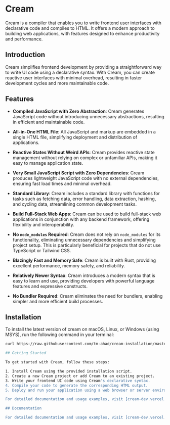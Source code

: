 # Cream

Cream is a compiler that enables you to write frontend user interfaces with declarative code and compiles to HTML. It offers a modern approach to building web applications, with features designed to enhance productivity and performance.

## Introduction

Cream simplifies frontend development by providing a straightforward way to write UI code using a declarative syntax. With Cream, you can create reactive user interfaces with minimal overhead, resulting in faster development cycles and more maintainable code.

## Features

- **Compiled JavaScript with Zero Abstraction**: Cream generates JavaScript code without introducing unnecessary abstractions, resulting in efficient and maintainable code.
  
- **All-in-One HTML File**: All JavaScript and markup are embedded in a single HTML file, simplifying deployment and distribution of applications.
  
- **Reactive States Without Weird APIs**: Cream provides reactive state management without relying on complex or unfamiliar APIs, making it easy to manage application state.
  
- **Very Small JavaScript Script with Zero Dependencies**: Cream produces lightweight JavaScript code with no external dependencies, ensuring fast load times and minimal overhead.
  
- **Standard Library**: Cream includes a standard library with functions for tasks such as fetching data, error handling, data extraction, hashing, and cycling data, streamlining common development tasks.
  
- **Build Full-Stack Web Apps**: Cream can be used to build full-stack web applications in conjunction with any backend framework, offering flexibility and interoperability.
  
- **No `node_modules` Required**: Cream does not rely on `node_modules` for its functionality, eliminating unnecessary dependencies and simplifying project setup. This is particularly beneficial for projects that do not use TypeScript or Tailwind CSS.
  
- **Blazingly Fast and Memory Safe**: Cream is built with Rust, providing excellent performance, memory safety, and reliability.
  
- **Relatively Newer Syntax**: Cream introduces a modern syntax that is easy to learn and use, providing developers with powerful language features and expressive constructs.
  
- **No Bundler Required**: Cream eliminates the need for bundlers, enabling simpler and more efficient build processes.

## Installation

To install the latest version of cream on macOS, Linux, or Windows (using MSYS), run the following command in your terminal:

```bash
curl https://raw.githubusercontent.com/tm-ahad/cream-installation/master/install.bash | bash

## Getting Started

To get started with Cream, follow these steps:

1. Install Cream using the provided installation script.
2. Create a new Cream project or add Cream to an existing project.
3. Write your frontend UI code using Cream's declarative syntax.
4. Compile your code to generate the corresponding HTML output.
5. Deploy and run your application using a web browser or server environment.

For detailed documentation and usage examples, visit [cream-dev.vercel.app](https://cream-dev.vercel.app).

## Documentation

For detailed documentation and usage examples, visit [cream-dev.vercel.app](https://cream-dev.vercel.app). The documentation covers various aspects of Cream, including installation instructions, language syntax, standard library APIs, and best practices for developing with Cream.
